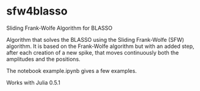 # sfw4blasso
Sliding Frank-Wolfe Algorithm for BLASSO

Algorithm that solves the BLASSO using the Sliding Frank-Wolfe (SFW) algorithm. It is based on the Frank-Wolfe algorithm but with
an added step, after each creation of a new spike, that moves continuously both the amplitudes and the positions.

The notebook example.ipynb gives a few examples.

Works with Julia 0.5.1
